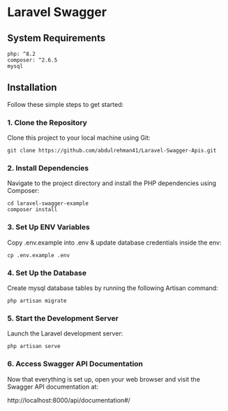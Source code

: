 # Laravel Swagger
## System Requirements
```
php: ^8.2
composer: ^2.6.5
mysql
```


## Installation

Follow these simple steps to get started:

### 1. Clone the Repository
Clone this project to your local machine using Git:
```
git clone https://github.com/abdulrehman41/Laravel-Swagger-Apis.git
```

### 2. Install Dependencies
Navigate to the project directory and install the PHP dependencies using Composer:
```
cd laravel-swagger-example
composer install
```

### 3. Set Up ENV Variables
Copy .env.example into .env & update database credentials inside the env:
```
cp .env.example .env
```

### 4. Set Up the Database
Create mysql database tables by running the following Artisan command:
```
php artisan migrate
```

### 5. Start the Development Server
Launch the Laravel development server:
```
php artisan serve
```

### 6. Access Swagger API Documentation
Now that everything is set up, open your web browser and visit the Swagger API documentation at:

http://localhost:8000/api/documentation#/
